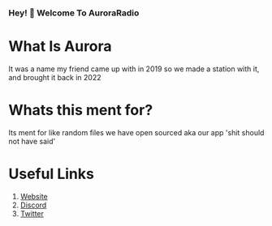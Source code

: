 ### Hey! 👋 Welcome To AuroraRadio

# What Is Aurora
It was a name my friend came up with in 2019 so we made a station with it, and brought it back in 2022

# Whats this ment for?

Its ment for like random files we have open sourced aka our app 'shit should not have said'

# Useful Links

1) [Website](https://auroraradio.ml)
2) [Discord](https://discord.gg/3dBEyFjDtv)
3) [Twitter](https://twitter.com/RadioAuroraUK)
